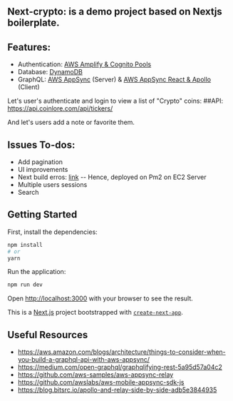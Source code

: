 ## Next-crypto: is a demo project based on Nextjs boilerplate. 

## Features:
- Authentication: [AWS Amplify & Cognito Pools](https://docs.aws.amazon.com/appsync/latest/devguide/welcome.html)
- Database: [DynamoDB](https://aws.amazon.com/dynamodb/)
- GraphQL: [AWS AppSync](https://aws.amazon.com/appsync/) (Server) & [AWS AppSync React & Apollo](https://aws.amazon.com/appsync/resources/) (Client)

Let's user's authenticate and login to view a list of "Crypto" coins:
##API: https://api.coinlore.com/api/tickers/

And let's users add a note or favorite them.

## Issues To-dos:
- Add pagination
- UI improvements
- Next build erros: [link](https://stackoverflow.com/questions/51757436/nextjs-reactjs-invariant-violation-react-children-only-expected-to-receive) -- Hence, deployed on Pm2 on EC2 Server
- Multiple users sessions
- Search

## Getting Started

First, install the dependencies:

```bash
npm install
# or
yarn
```

Run the application:
```bash
npm run dev
```

Open [http://localhost:3000](http://localhost:3000) with your browser to see the result.


This is a [Next.js](https://nextjs.org/) project bootstrapped with [`create-next-app`](https://github.com/vercel/next.js/tree/canary/packages/create-next-app).


## Useful Resources
- https://aws.amazon.com/blogs/architecture/things-to-consider-when-you-build-a-graphql-api-with-aws-appsync/
- https://medium.com/open-graphql/graphqlifying-rest-5a95d57a04c2
- https://github.com/aws-samples/aws-appsync-relay
- https://github.com/awslabs/aws-mobile-appsync-sdk-js
- https://blog.bitsrc.io/apollo-and-relay-side-by-side-adb5e3844935
